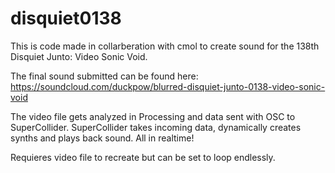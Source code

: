 disquiet0138
============

This is code made in collarberation with cmol to create sound for the 138th Disquiet Junto: Video Sonic Void.

The final sound submitted can be found here: https://soundcloud.com/duckpow/blurred-disquiet-junto-0138-video-sonic-void

The video file gets analyzed in Processing and data sent with OSC to SuperCollider.
SuperCollider takes incoming data, dynamically creates synths and plays back sound. All in realtime!

Requieres video file to recreate but can be set to loop endlessly.